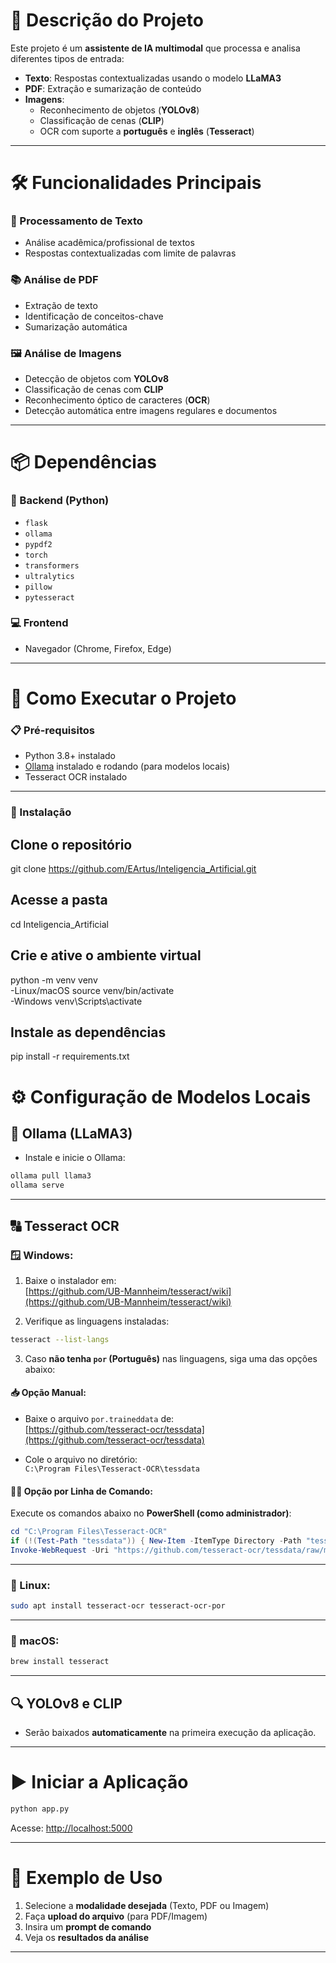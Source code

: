 # 📌 Descrição do Projeto

Este projeto é um **assistente de IA multimodal** que processa e analisa diferentes tipos de entrada:

- **Texto**: Respostas contextualizadas usando o modelo **LLaMA3**
- **PDF**: Extração e sumarização de conteúdo
- **Imagens**:  
  - Reconhecimento de objetos (**YOLOv8**)  
  - Classificação de cenas (**CLIP**)  
  - OCR com suporte a **português** e **inglês** (**Tesseract**)

---

# 🛠️ Funcionalidades Principais

### 📄 Processamento de Texto
- Análise acadêmica/profissional de textos  
- Respostas contextualizadas com limite de palavras

### 📚 Análise de PDF
- Extração de texto  
- Identificação de conceitos-chave  
- Sumarização automática

### 🖼️ Análise de Imagens
- Detecção de objetos com **YOLOv8**  
- Classificação de cenas com **CLIP**  
- Reconhecimento óptico de caracteres (**OCR**)  
- Detecção automática entre imagens regulares e documentos

---

# 📦 Dependências

### 🔧 Backend (Python)

- `flask`  
- `ollama`  
- `pypdf2`  
- `torch`  
- `transformers`  
- `ultralytics`  
- `pillow`  
- `pytesseract`

### 💻 Frontend

- Navegador (Chrome, Firefox, Edge)

---

# 🚀 Como Executar o Projeto

### 📋 Pré-requisitos

- Python 3.8+ instalado  
- [Ollama](https://ollama.com) instalado e rodando (para modelos locais)  
- Tesseract OCR instalado

---

### 🔧 Instalação

## Clone o repositório
git clone https://github.com/EArtus/Inteligencia_Artificial.git

## Acesse a pasta
cd Inteligencia_Artificial

## Crie e ative o ambiente virtual  
python -m venv venv  
-Linux/macOS  source venv/bin/activate      
-Windows  venv\Scripts\activate  

## Instale as dependências
pip install -r requirements.txt

# ⚙️ Configuração de Modelos Locais

## 🧠 Ollama (LLaMA3)

- Instale e inicie o Ollama:

```bash
ollama pull llama3
ollama serve
```

---

## 🔠 Tesseract OCR

### 🪟 Windows:

1. Baixe o instalador em:  
   [https://github.com/UB-Mannheim/tesseract/wiki](https://github.com/UB-Mannheim/tesseract/wiki)

2. Verifique as linguagens instaladas:

```bash
tesseract --list-langs
```

3. Caso **não tenha `por` (Português)** nas linguagens, siga uma das opções abaixo:

#### 📥 Opção Manual:

- Baixe o arquivo `por.traineddata` de:  
  [https://github.com/tesseract-ocr/tessdata](https://github.com/tesseract-ocr/tessdata)

- Cole o arquivo no diretório:  
  `C:\Program Files\Tesseract-OCR\tessdata`

#### 🧑‍💻 Opção por Linha de Comando:

Execute os comandos abaixo no **PowerShell (como administrador)**:

```powershell
cd "C:\Program Files\Tesseract-OCR"
if (!(Test-Path "tessdata")) { New-Item -ItemType Directory -Path "tessdata" }
Invoke-WebRequest -Uri "https://github.com/tesseract-ocr/tessdata/raw/main/por.traineddata" -OutFile "tessdata\por.traineddata"
```

---

### 🐧 Linux:

```bash
sudo apt install tesseract-ocr tesseract-ocr-por
```

---

### 🍏 macOS:

```bash
brew install tesseract
```

---

## 🔍 YOLOv8 e CLIP

- Serão baixados **automaticamente** na primeira execução da aplicação.

---

# ▶️ Iniciar a Aplicação

```bash
python app.py
```

Acesse: [http://localhost:5000](http://localhost:5000)

---

# 🧪 Exemplo de Uso

1. Selecione a **modalidade desejada** (Texto, PDF ou Imagem)  
2. Faça **upload do arquivo** (para PDF/Imagem)  
3. Insira um **prompt de comando**  
4. Veja os **resultados da análise**

---
